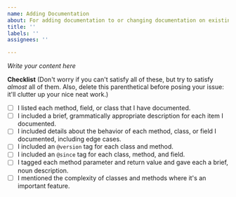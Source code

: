 ```yaml
---
name: Adding Documentation
about: For adding documentation to or changing documentation on existing code, without actually creating or changing code
title: ''
labels: ''
assignees: ''

---
```

_Write your content here_

__Checklist__ (Don't worry if you can't satisfy all of these, but try to satisfy _almost_ all of them. Also, delete this parenthetical before posing your issue: it'll clutter up your nice neat work.)
 - [ ] I listed each method, field, or class that I have documented.
 - [ ] I included a brief, grammatically appropriate description for each item I documented.
 - [ ] I included details about the behavior of each method, class, or field I documented, including edge cases.
 - [ ] I included an `@version` tag for each class and method.
 - [ ] I included an `@since` tag for each class, method, and field.
 - [ ] I tagged each method parameter and return value and gave each a brief, noun description.
 - [ ] I mentioned the complexity of classes and methods where it's an important feature.